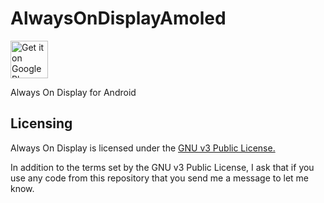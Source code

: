 # AlwaysOnDisplayAmoled
<a href="https://play.google.com/store/apps/details?id=com.tomer.alwayson">
    <img alt="Get it on Google Play"
        height="60"
        src="https://play.google.com/intl/en_us/badges/images/generic/en-play-badge.png" />
</a>

Always On Display for Android


## Licensing

Always On Display is licensed under the [GNU v3 Public License.](license.txt)

In addition to the terms set by the GNU v3 Public License, I ask that if you use
any code from this repository that you send me a message to let me know.
